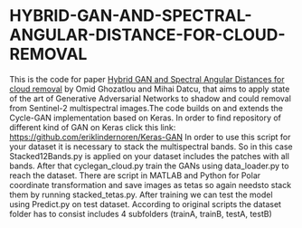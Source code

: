 # HYBRID-GAN-AND-SPECTRAL-ANGULAR-DISTANCE-FOR-CLOUD-REMOVAL

This is the code for paper 
[Hybrid GAN and Spectral Angular Distances for cloud removal](https://ieeexplore.ieee.org/abstract/document/9554891)
by Omid Ghozatlou and Mihai Datcu, that aims to apply state of the art of Generative Adversarial Networks to shadow and could removal from Sentinel-2 multispectral images.The code builds on and extends the Cycle-GAN implementation based on Keras. In order to find repository of different kind of GAN on Keras click this link: https://github.com/eriklindernoren/Keras-GAN 
In order to use this script for your dataset it is necessary to stack the multispectral bands. So in this case Stacked12Bands.py is applied on your dataset includes the patches with all bands. After that cyclegan_cloud.py train the GANs using data_loader.py to reach the dataset.
There are script in MATLAB and Python for Polar coordinate transformation and save images as tetas so again needsto stack them by running stacked_tetas.py.
After training we can test the model using Predict.py on test dataset.
According to original scripts the dataset folder has to consist includes 4 subfolders (trainA, trainB, testA, testB)
